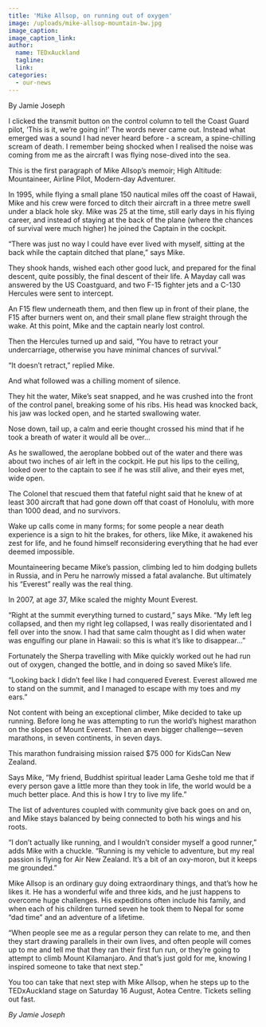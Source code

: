 ```yaml
---
title: 'Mike Allsop, on running out of oxygen'
image: /uploads/mike-allsop-mountain-bw.jpg
image_caption:
image_caption_link:
author:
  name: TEDxAuckland
  tagline:
  link:
categories:
  - our-news
---
```


By Jamie Joseph

I clicked the transmit button on the control column to tell the Coast Guard pilot, ‘This is it, we’re going in\!’ The words never came out. Instead what emerged was a sound I had never heard before - a scream, a spine-chilling scream of death. I remember being shocked when I realised the noise was coming from me as the aircraft I was flying nose-dived into the sea.

This is the first paragraph of Mike Allsop’s memoir; High Altitude: Mountaineer, Airline Pilot, Modern-day Adventurer.

In 1995, while flying a small plane 150 nautical miles off the coast of Hawaii, Mike and his crew were forced to ditch their aircraft in a three metre swell under a black hole sky. Mike was 25 at the time, still early days in his flying career, and instead of staying at the back of the plane (where the chances of survival were much higher) he joined the Captain in the cockpit.

“There was just no way I could have ever lived with myself, sitting at the back while the captain ditched that plane,” says Mike.

They shook hands, wished each other good luck, and prepared for the final descent, quite possibly, the final descent of their life. A Mayday call was answered by the US Coastguard, and two F-15 fighter jets and a C-130 Hercules were sent to intercept.

An F15 flew underneath them, and then flew up in front of their plane, the F15 after burners went on, and their small plane flew straight through the wake. At this point, Mike and the captain nearly lost control.

Then the Hercules turned up and said, “You have to retract your undercarriage, otherwise you have minimal chances of survival.”

“It doesn’t retract,” replied Mike.

And what followed was a chilling moment of silence.

They hit the water, Mike’s seat snapped, and he was crushed into the front of the control panel, breaking some of his ribs. His head was knocked back, his jaw was locked open, and he started swallowing water.

Nose down, tail up, a calm and eerie thought crossed his mind that if he took a breath of water it would all be over…

As he swallowed, the aeroplane bobbed out of the water and there was about two inches of air left in the cockpit. He put his lips to the ceiling, looked over to the captain to see if he was still alive, and their eyes met, wide open.

The Colonel that rescued them that fateful night said that he knew of at least 300 aircraft that had gone down off that coast of Honolulu, with more than 1000 dead, and no survivors.

Wake up calls come in many forms; for some people a near death experience is a sign to hit the brakes, for others, like Mike, it awakened his zest for life, and he found himself reconsidering everything that he had ever deemed impossible.

Mountaineering became Mike’s passion, climbing led to him dodging bullets in Russia, and in Peru he narrowly missed a fatal avalanche. But ultimately his “Everest” really was the real thing.

In 2007, at age 37, Mike scaled the mighty Mount Everest.

“Right at the summit everything turned to custard,” says Mike. “My left leg collapsed, and then my right leg collapsed, I was really disorientated and I fell over into the snow. I had that same calm thought as I did when water was engulfing our plane in Hawaii: so this is what it’s like to disappear…”

Fortunately the Sherpa travelling with Mike quickly worked out he had run out of oxygen, changed the bottle, and in doing so saved Mike’s life.

“Looking back I didn’t feel like I had conquered Everest. Everest allowed me to stand on the summit, and I managed to escape with my toes and my ears.”

Not content with being an exceptional climber, Mike decided to take up running. Before long he was attempting to run the world’s highest marathon on the slopes of Mount Everest. Then an even bigger challenge—seven marathons, in seven continents, in seven days.

This marathon fundraising mission raised $75 000 for KidsCan New Zealand.

Says Mike, “My friend, Buddhist spiritual leader Lama Geshe told me that if every person gave a little more than they took in life, the world would be a much better place. And this is how I try to live my life.”

The list of adventures coupled with community give back goes on and on, and Mike stays balanced by being connected to both his wings and his roots.

“I don’t actually like running, and I wouldn’t consider myself a good runner,” adds Mike with a chuckle. “Running is my vehicle to adventure, but my real passion is flying for Air New Zealand. It’s a bit of an oxy-moron, but it keeps me grounded.”

Mike Allsop is an ordinary guy doing extraordinary things, and that’s how he likes it. He has a wonderful wife and three kids, and he just happens to overcome huge challenges. His expeditions often include his family, and when each of his children turned seven he took them to Nepal for some “dad time” and an adventure of a lifetime.

“When people see me as a regular person they can relate to me, and then they start drawing parallels in their own lives, and often people will comes up to me and tell me that they ran their first fun run, or they’re going to attempt to climb Mount Kilamanjaro. And that’s just gold for me, knowing I inspired someone to take that next step.”

You too can take that next step with Mike Allsop, when he steps up to the TEDxAuckland stage on Saturday 16 August, Aotea Centre. Tickets selling out fast.

*By Jamie Joseph*